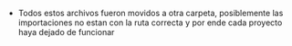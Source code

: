 * Todos estos archivos fueron movidos a otra carpeta, posiblemente las importaciones no estan con la ruta correcta y por ende cada proyecto haya dejado de funcionar
